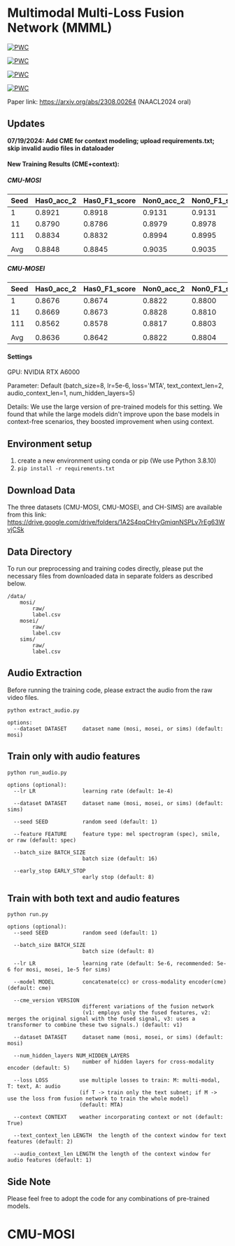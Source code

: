 # Multimodal Multi-Loss Fusion Network (MMML)
[![PWC](https://img.shields.io/endpoint.svg?url=https://paperswithcode.com/badge/multi-modality-multi-loss-fusion-network/multimodal-sentiment-analysis-on-cmu-mosi)](https://paperswithcode.com/sota/multimodal-sentiment-analysis-on-cmu-mosi?p=multi-modality-multi-loss-fusion-network)

[![PWC](https://img.shields.io/endpoint.svg?url=https://paperswithcode.com/badge/multi-modality-multi-loss-fusion-network/multimodal-sentiment-analysis-on-mosi)](https://paperswithcode.com/sota/multimodal-sentiment-analysis-on-mosi?p=multi-modality-multi-loss-fusion-network)

[![PWC](https://img.shields.io/endpoint.svg?url=https://paperswithcode.com/badge/multi-modality-multi-loss-fusion-network/multimodal-sentiment-analysis-on-ch-sims)](https://paperswithcode.com/sota/multimodal-sentiment-analysis-on-ch-sims?p=multi-modality-multi-loss-fusion-network)
	


[![PWC](https://img.shields.io/endpoint.svg?url=https://paperswithcode.com/badge/multi-modality-multi-loss-fusion-network/multimodal-sentiment-analysis-on-cmu-mosei-1)](https://paperswithcode.com/sota/multimodal-sentiment-analysis-on-cmu-mosei-1?p=multi-modality-multi-loss-fusion-network)

Paper link: https://arxiv.org/abs/2308.00264 (NAACL2024 oral)


## Updates

**07/19/2024: Add CME for context modeling; upload requirements.txt; skip invalid audio files in dataloader**

#### New Training Results (CME+context):

##### CMU-MOSI

| Seed   | Has0_acc_2 | Has0_F1_score | Non0_acc_2 | Non0_F1_score | Mult_acc_5 | Mult_acc_7 | MAE    | Corr   |
|--------|------------|---------------|------------|---------------|------------|------------|--------|--------|
| 1      | 0.8921     | 0.8918        | 0.9131     | 0.9131        | 0.5991     | 0.5248     | 0.5687 | 0.8803 |
| 11     | 0.8790     | 0.8786        | 0.8979     | 0.8978        | 0.5889     | 0.5160     | 0.5677 | 0.8790 |
| 111    | 0.8834     | 0.8832        | 0.8994     | 0.8995        | 0.6122     | 0.5408     | 0.5356 | 0.8878 |
|        |            |               |            |               |            |            |        |        |
| Avg    | 0.8848     | 0.8845        | 0.9035     | 0.9035        | 0.6001     | 0.5272     | 0.5573 | 0.8824 |

##### CMU-MOSEI

| Seed   | Has0_acc_2 | Has0_F1_score | Non0_acc_2 | Non0_F1_score | Mult_acc_5 | Mult_acc_7 | MAE    | Corr   |
|--------|------------|---------------|------------|---------------|------------|------------|--------|--------|
| 1      | 0.8676     | 0.8674        | 0.8822     | 0.8800        | 0.5864     | 0.5660     | 0.4836 | 0.8196 |
| 11     | 0.8669     | 0.8673        | 0.8828     | 0.8810        | 0.5787     | 0.5563     | 0.4986 | 0.8085 |
| 111    | 0.8562     | 0.8578        | 0.8817     | 0.8803        | 0.5585     | 0.5209     | 0.5393 | 0.8146 |
|        |            |               |            |               |            |            |        |        |
| Avg    | 0.8636     | 0.8642        | 0.8822     | 0.8804        | 0.5745     | 0.5477     | 0.5072 | 0.8142 |

#### Settings
GPU: NVIDIA RTX A6000

Parameter: Default (batch_size=8, lr=5e-6, loss='MTA', text_context_len=2, audio_context_len=1, num_hidden_layers=5)

Details: We use the large version of pre-trained models for this setting. We found that while the large models didn't improve upon the base models in context-free scenarios, they boosted improvement when using context. 


## Environment setup
1. create a new environment using conda or pip (We use Python 3.8.10)
2. ```pip install -r requirements.txt```


## Download Data
The three datasets (CMU-MOSI, CMU-MOSEI, and CH-SIMS) are available from this link: https://drive.google.com/drive/folders/1A2S4pqCHryGmiqnNSPLv7rEg63WvjCSk

## Data Directory
To run our preprocessing and training codes directly, please put the necessary files from downloaded data in separate folders as described below.

```
/data/
    mosi/
        raw/
        label.csv
    mosei/
        raw/
        label.csv
    sims/
        raw/
        label.csv
```

## Audio Extraction
Before running the training code, please extract the audio from the raw video files.

```
python extract_audio.py

options:
  --dataset DATASET     dataset name (mosi, mosei, or sims) (default: mosi)
```

## Train only with audio features
```
python run_audio.py  

options (optional):
  --lr LR               learning rate (default: 1e-4)
  
  --dataset DATASET     dataset name (mosi, mosei, or sims) (default: sims)
  
  --seed SEED           random seed (default: 1)
  
  --feature FEATURE     feature type: mel spectrogram (spec), smile, or raw (default: spec)
  
  --batch_size BATCH_SIZE
                        batch size (default: 16)
                        
  --early_stop EARLY_STOP
                        early stop (default: 8)
```

## Train with both text and audio features
```
python run.py

options (optional):
  --seed SEED           random seed (default: 1)
  
  --batch_size BATCH_SIZE
                        batch size (default: 8)
                        
  --lr LR               learning rate (default: 5e-6, recommended: 5e-6 for mosi, mosei, 1e-5 for sims)
  
  --model MODEL         concatenate(cc) or cross-modality encoder(cme) (default: cme)
  
  --cme_version VERSION
                        different variations of the fusion network
                        (v1: employs only the fused features, v2: merges the original signal with the fused signal, v3: uses a transformer to combine these two signals.) (default: v1)
                        
  --dataset DATASET     dataset name (mosi, mosei, or sims) (default: mosi)
  
  --num_hidden_layers NUM_HIDDEN_LAYERS
                        number of hidden layers for cross-modality encoder (default: 5)
                        
  --loss LOSS          use multiple losses to train: M: multi-modal, T: text, A: audio
                       (if T -> train only the text subnet; if M -> use the loss from fusion network to train the whole model)
                       (default: MTA)
                       
  --context CONTEXT    weather incorporating context or not (default: True)
  
  --text_context_len LENGTH  the length of the context window for text features (default: 2)
  
  --audio_context_len LENGTH the length of the context window for audio features (default: 1)
```

## Side Note
Please feel free to adopt the code for any combinations of pre-trained models.
# CMU-MOSI
